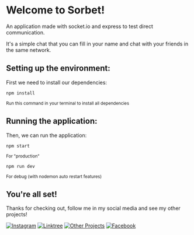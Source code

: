 # Welcome to Sorbet!
An application made with socket.io and express to test direct communication.

It's a simple chat that you can fill in your name and chat with your friends in the same network.

## Setting up the environment:
First we need to install our dependencies:
```
npm install
```
<small>Run this command in your terminal to install all dependencies</small>

## Running the application:
Then, we can run the application:
```
npm start
```
<small>For "production"</small>

```
npm run dev
```
<small>For debug (with nodemon auto restart features)</small>

## You're all set!
Thanks for checking out, follow me in my social media and see my other projects!

[![Instagram](https://img.shields.io/badge/Instagram-%23E4405F.svg?style=for-the-badge&logo=Instagram&logoColor=white)](https://instagram.com/enz0rd)
[![Linktree](https://img.shields.io/badge/Linktree-%233EAA40.svg?style=for-the-badge&logo=linktree&logoColor=white)](https://linktr.ee/megab_07)
[![Other Projects](https://img.shields.io/badge/GitHub-%23181717.svg?style=for-the-badge&logo=github&logoColor=white)](https://github.com/enz0rd?tab=repositories)
[![Facebook](https://img.shields.io/badge/Facebook-%231877F2.svg?style=for-the-badge&logo=facebook&logoColor=white)](https://facebook.com/enzorossid)
